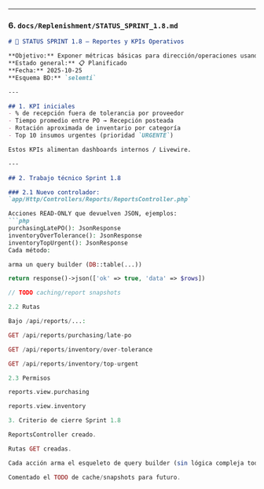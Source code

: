 
---

### 6. `docs/Replenishment/STATUS_SPRINT_1.8.md`

```md
# 🧭 STATUS SPRINT 1.8 – Reportes y KPIs Operativos

**Objetivo:** Exponer métricas básicas para dirección/operaciones usando los datos ya capturados.  
**Estado general:** 📋 Planificado  
**Fecha:** 2025-10-25  
**Esquema BD:** `selemti`

---

## 1. KPI iniciales
- % de recepción fuera de tolerancia por proveedor
- Tiempo promedio entre PO → Recepción posteada
- Rotación aproximada de inventario por categoría
- Top 10 insumos urgentes (prioridad `URGENTE`)

Estos KPIs alimentan dashboards internos / Livewire.

---

## 2. Trabajo técnico Sprint 1.8

### 2.1 Nuevo controlador:
`app/Http/Controllers/Reports/ReportsController.php`

Acciones READ-ONLY que devuelven JSON, ejemplos:
```php
purchasingLatePO(): JsonResponse
inventoryOverTolerance(): JsonResponse
inventoryTopUrgent(): JsonResponse
Cada método:

arma un query builder (DB::table(...))

return response()->json(['ok' => true, 'data' => $rows])

// TODO caching/report snapshots

2.2 Rutas

Bajo /api/reports/...:

GET /api/reports/purchasing/late-po

GET /api/reports/inventory/over-tolerance

GET /api/reports/inventory/top-urgent

2.3 Permisos

reports.view.purchasing

reports.view.inventory

3. Criterio de cierre Sprint 1.8

ReportsController creado.

Rutas GET creadas.

Cada acción arma el esqueleto de query builder (sin lógica compleja todavía).

Comentado el TODO de cache/snapshots para futuro.